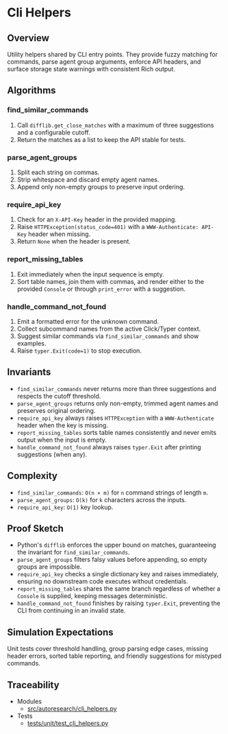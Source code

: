 # Cli Helpers

## Overview

Utility helpers shared by CLI entry points. They provide fuzzy matching for
commands, parse agent group arguments, enforce API headers, and surface storage
state warnings with consistent Rich output.

## Algorithms

### find_similar_commands

1. Call `difflib.get_close_matches` with a maximum of three suggestions and a
   configurable cutoff.
2. Return the matches as a list to keep the API stable for tests.

### parse_agent_groups

1. Split each string on commas.
2. Strip whitespace and discard empty agent names.
3. Append only non-empty groups to preserve input ordering.

### require_api_key

1. Check for an `X-API-Key` header in the provided mapping.
2. Raise `HTTPException(status_code=401)` with a `WWW-Authenticate: API-Key`
   header when missing.
3. Return `None` when the header is present.

### report_missing_tables

1. Exit immediately when the input sequence is empty.
2. Sort table names, join them with commas, and render either to the provided
   `Console` or through `print_error` with a suggestion.

### handle_command_not_found

1. Emit a formatted error for the unknown command.
2. Collect subcommand names from the active Click/Typer context.
3. Suggest similar commands via `find_similar_commands` and show examples.
4. Raise `typer.Exit(code=1)` to stop execution.

## Invariants

- `find_similar_commands` never returns more than three suggestions and respects
  the cutoff threshold.
- `parse_agent_groups` returns only non-empty, trimmed agent names and preserves
  original ordering.
- `require_api_key` always raises `HTTPException` with a `WWW-Authenticate`
  header when the key is missing.
- `report_missing_tables` sorts table names consistently and never emits output
  when the input is empty.
- `handle_command_not_found` always raises `typer.Exit` after printing
  suggestions (when any).

## Complexity

- `find_similar_commands`: `O(n × m)` for `n` command strings of length `m`.
- `parse_agent_groups`: `O(k)` for `k` characters across the inputs.
- `require_api_key`: `O(1)` key lookup.

## Proof Sketch

- Python's `difflib` enforces the upper bound on matches, guaranteeing the
  invariant for `find_similar_commands`.
- `parse_agent_groups` filters falsy values before appending, so empty groups
  are impossible.
- `require_api_key` checks a single dictionary key and raises immediately,
  ensuring no downstream code executes without credentials.
- `report_missing_tables` shares the same branch regardless of whether a
  `Console` is supplied, keeping messages deterministic.
- `handle_command_not_found` finishes by raising `typer.Exit`, preventing the
  CLI from continuing in an invalid state.

## Simulation Expectations

Unit tests cover threshold handling, group parsing edge cases, missing header
errors, sorted table reporting, and friendly suggestions for mistyped
commands.

## Traceability

- Modules
  - [src/autoresearch/cli_helpers.py][m1]
- Tests
  - [tests/unit/test_cli_helpers.py][t1]

[m1]: ../../src/autoresearch/cli_helpers.py
[t1]: ../../tests/unit/test_cli_helpers.py
